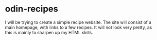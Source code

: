 # odin-recipes

I will be trying to create a simple recipe website. The site will consist of a main homepage, with links to a few recipes. 
It will not look very pretty, as this is mainly to sharpen up my HTML skills.